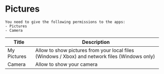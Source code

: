 # Pictures
```admonish warning
You need to give the following permissions to the apps:
- Pictures
- Camera
```

| Title       | Description                                                                                    |
| ----------- | ---------------------------------------------------------------------------------------------- |
| My Pictures | Allow to show pictures from your local files (Windows / Xbox) and network files (Windows only) |
| Camera      | Allow to show your camera                                                                      |
